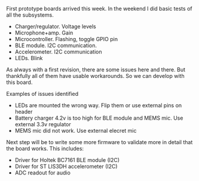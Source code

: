 
First prototype boards arrived this week.
In the weekend I did basic tests of all the subsystems.

- Charger/regulator. Voltage levels
- Microphone+amp. Gain
- Microcontroller. Flashing, toggle GPIO pin 
- BLE module. I2C communication.
- Accelerometer. I2C communication
- LEDs. Blink

As always with a first revision, there are some issues here and there.
But thankfully all of them have usable workarounds. So we can develop with this board.

Examples of issues identified

- LEDs are mounted the wrong way. Flip them or use external pins on header
- Battery charger 4.2v is too high for BLE module and MEMS mic. Use external 3.3v regulator
- MEMS mic did not work. Use external elecret mic

Next step will be to write some more firmware to validate more in detail that the board works.
This includes:

* Driver for Holtek BC7161 BLE module (I2C)
* Driver for ST LIS3DH accelerometer (I2C)
* ADC readout for audio
